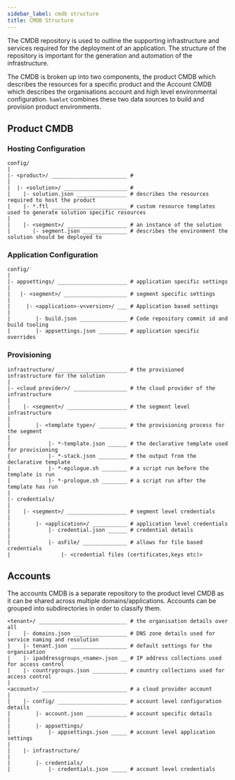 ```yaml
---
sidebar_label: cmdb structure
title: CMDB Structure
---
```

The CMDB repository is used to outline the supporting infrastructure and services required for the deployment of an application. The structure of the repository is important for the generation and automation of the infrastructure.

The CMDB is broken up into two components, the product CMDB which describes the resources for a specific product and the Account CMDB which describes the organisations account and high level environmental configuration. `hamlet` combines these two data sources to build and provision product environments.

## Product CMDB

### Hosting Configuration

````text
config/
|
|- <product>/ ________________________ #
|
|  |- <solution>/ ____________________ #
|    |- solution.json ________________ # describes the resources required to host the product
|    |- *.ftl ________________________ # custom resource templates used to generate solution specific resources
|
|    |- <segment>/ ___________________ # an instance of the solution
|       |- segment.json ______________ # describes the environment the solution should be deployed to
````

### Application Configuration

````text
config/
|
|- appsettings/ ______________________ # application specific settings
|
|   |- <segment>/ ____________________ # segment specific settings
|
|     |- <application>-v<version>/ ___ # Application based settings
|
|        |- build.json _______________ # Code repository commit id and build tooling
|        |- appsettings.json _________ # application specific overrides
````

### Provisioning

````text
infrastructure/ ______________________ # the provisioned infrastructure for the solution
|
|- <cloud provider>/ _________________ # the cloud provider of the infrastructure
|
|    |- <segment>/ ___________________ # the segment level infrastructure
|
|        |- <template type>/ _________ # the provisioning process for the segment
|
|            |- *-template.json ______ # the declarative template used for provisioning
|            |- *-stack.json _________ # the output from the declarative template
|            |- *-epilogue.sh ________ # a script run before the template is run
|            |- *-prologue.sh ________ # a script run after the template has run
|
|- credentials/
|
|    |- <segment>/ ___________________ # segment level credentials
|
|        |- <application>/ ___________ # application level credentials
|            |- credential.json ______ # credential details
|
|            |- asFile/ ______________ # allows for file based credentials
|                |- <credential files (certificates,keys etc)>
````

## Accounts

The accounts CMDB is a separate repository to the product level CMDB as it can be shared across multiple domains/applications. Accounts can be grouped into subdirectories in order to classify them.

````text
<tenant>/ ____________________________ # the organisation details over all
|    |- domains.json _________________ # DNS zone details used for service naming and resolution
|    |- tenant.json __________________ # default settings for the organisation
|    |- ipaddressgroups_<name>.json __ # IP address collections used for access control
|    |- countrygroups.json ___________ # country collections used for access control
|
<account>/ ___________________________ # a cloud provider account
|
|    |- config/ ______________________ # account level configuration details
|        |- account.json _____________ # account specific details
|
|        |- appsettings/
|            |- appsettings.json _____ # account level application settings
|
|    |- infrastructure/
|
|        |- credentials/
|            |- credentials.json _____ # account level credentials
````
